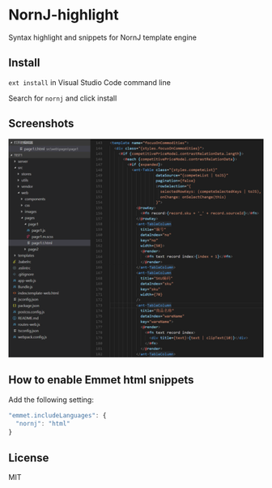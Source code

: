 # NornJ-highlight

Syntax highlight and snippets for NornJ template engine

## Install

`ext install` in Visual Studio Code command line

Search for `nornj` and click install

## Screenshots

![nornj-template-example](images/screenshot.png)

## How to enable Emmet html snippets

Add the following setting:

```js
"emmet.includeLanguages": {
  "nornj": "html"
}
```

## License

MIT